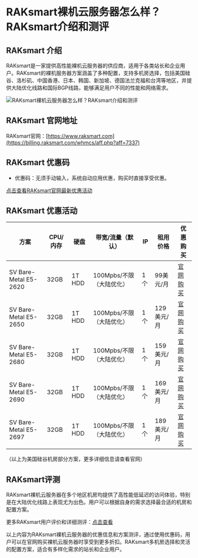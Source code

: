# RAKsmart裸机云服务器怎么样？RAKsmart介绍和测评

## RAKsmart 介绍

RAKsmart是一家提供高性能裸机云服务器的供应商，适用于各类站长和企业用户。RAKsmart的裸机服务器方案涵盖了多种配置，支持多机房选择，包括美国硅谷、洛杉矶、中国香港、日本、韩国、新加坡、德国法兰克福和台湾等地区，并提供大陆优化线路和国际BGP线路，能够满足用户不同的性能和网络需求。

![RAKsmart裸机云服务器怎么样？RAKsmart介绍和测评](https://github.com/user-attachments/assets/5a6bc52f-8327-473a-9f9c-2fb44361eba8)

## RAKsmart 官网地址

RAKsmart官网：[https://www.raksmart.com](https://billing.raksmart.com/whmcs/aff.php?aff=7337)

## RAKsmart 优惠码

- 优惠码：无须手动输入，系统自动应用优惠，购买时直接享受优惠。

[点击查看RAKsmart官网最新优惠活动](https://billing.raksmart.com/whmcs/aff.php?aff=7337)

## RAKsmart 优惠活动

| 方案                    | CPU/内存 | 硬盘      | 带宽/流量（默认）   | IP  | 租用价格           | 优惠购买                                      |
|-------------------------|----------|-----------|---------------------|-----|--------------------|-----------------------------------------------|
| SV Bare-Metal E5-2620    | 32GB     | 1T HDD    | 100Mpbs/不限（大陆优化） | 1个 | 99美元/月          | [官网购买](https://billing.raksmart.com/whmcs/aff.php?aff=7337&pid=905)   |
| SV Bare-Metal E5-2650    | 32GB     | 1T HDD    | 100Mpbs/不限（大陆优化） | 1个 | 129美元/月         | [官网购买](https://billing.raksmart.com/whmcs/aff.php?aff=7337&pid=906)   |
| SV Bare-Metal E5-2680    | 32GB     | 1T HDD    | 100Mpbs/不限（大陆优化） | 1个 | 159美元/月         | [官网购买](https://billing.raksmart.com/whmcs/aff.php?aff=7337&pid=907)   |
| SV Bare-Metal E5-2690    | 32GB     | 1T HDD    | 100Mpbs/不限（大陆优化） | 1个 | 169美元/月         | [官网购买](https://billing.raksmart.com/whmcs/aff.php?aff=7337&pid=908)   |
| SV Bare-Metal E5-2697    | 32GB     | 1T HDD    | 100Mpbs/不限（大陆优化） | 1个 | 189美元/月         | [官网购买](https://billing.raksmart.com/whmcs/aff.php?aff=7337&pid=909)   |


（以上为美国硅谷机房部分方案，更多详细信息请查看官网）

## RAKsmart评测

RAKsmart裸机云服务器在多个地区机房均提供了高性能低延迟的访问体验，特别是在大陆优化线路上表现尤为出色。用户可以根据自身的需求选择最合适的机房和配置方案。

更多RAKsmart用户评价和详细测评：[点击查看](https://billing.raksmart.com/whmcs/aff.php?aff=7337)

以上内容为RAKsmart裸机云服务器的优惠信息和方案测评，通过使用优惠码，用户可以在官网购买裸机云服务器时享受到更多折扣。RAKsmart多机房选择和灵活的配置方案，适合有多样化需求的站长和企业用户。
